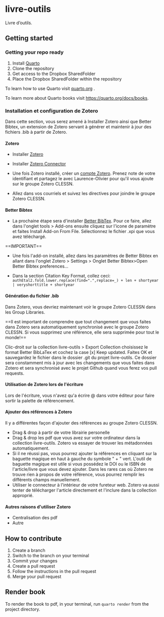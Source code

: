 
<!-- README.md is generated from README.Rmd. Please edit that file -->

# livre-outils

<!-- badges: start -->
<!-- badges: end -->

Livre d’outils.

## Getting started

### Getting your repo ready
1.  Install [Quarto](https://quarto.org/docs/get-started/)
2.  Clone the repository
3.  Get access to the Dropbox SharedFolder
4.  Place the Dropbox SharedFolder within the repository

To learn how to use Quarto visit [quarto.org](https://quarto.org/) .

To learn more about Quarto books visit <https://quarto.org/docs/books>.
### Installation et configuration de Zotero 

Dans cette section, vous serez amené à Installer Zotero ainsi que Better Bibtex, un extension de Zotero servant à générer et maintenir à jour des fichiers .bib à partir de Zotero.

#### Zotero

- Installer [Zotero](https://www.zotero.org/download/)
- Installer [Zotero Connector](https://www.zotero.org/download/)

- Une fois Zotero installé, créer un [compte Zotero](https://www.zotero.org/user/register/). Prenez note de votre identifiant et partagez le avec Laurence-Olivier pour qu'il vous ajoute sur le groupe Zotero CLESSN.

- Allez dans vos courriels et suivez les directives pour joindre le groupe Zotero CLESSN.

#### Better Bibtex

- La prochaine étape sera d'installer [Better BibTex](https://retorque.re/zotero-better-bibtex/installation/). Pour ce faire, allez dans l'onglet tools > Add-ons ensuite cliquez sur l'icone de paramètre et faites Install Add-on From File. Sélectionnez le fichier .xpi que vous avez téléchargé.

==IMPORTANT== 

- Une fois l'add-on installé, allez dans les paramètres de Better Bibtex en allant dans l'onglet Zotero > Settings > Onglet Better Bibtex>Open Better Bibtex preferences...

- Dans la section Citation Key Format, collez ceci: `authEtal2.fold.lower.replace(find=".",replace=_) + len + shortyear | veryshorttitle + shortyear`

#### Génération du fichier .bib 

Dans Zotero, vous devriez maintenant voir le groupe Zotero CLESSN dans les Group Libraries. 

==Il est important de comprendre que tout changement que vous faites dans Zotero sera automatiquement synchronisé avec le groupe Zotero CLESSN. Si vous supprimez une référence, elle sera supprimée pour tout le monde!==

Clic-droit sur la collection livre-outils > Export Collection choisissez le format Better BibLaTex et cochez la case [x] Keep updated. Faites OK et sauvegardez le fichier dans le dossier .git du projet livre-outils. Ce dossier sera constamment mis à jour avec les changements que vous faites dans Zotero et sera synchronisé avec le projet Github quand vous ferez vos pull requests.

#### Utilisation de Zotero lors de l'écriture

Lors de l'écriture, vous n'avez qu'a écrire @ dans votre éditeur pour faire sortir la palette de référencement.

#### Ajouter des références à Zotero

Il y a différentes façon d'ajouter des références au groupe Zotero CLESSN.

- Drag & drop à partir de votre librairie personelle
- Drag & drop les pdf que vous avez sur votre ordinateur dans la collection livre-outils. Zotero va essayer de trouver les métadonnées automatiquement.
- Si il ne réussi pas, vous pourrez ajouter la références en cliquant sur la baguette magique en haut à gauche du symbole " + " vert. L'outil de baguette magique est utile si vous possédez le DOI ou le ISBN de l'article/livre que vous devez ajouter. Dans les rares cas où Zotero ne trouve rien à propos de votre référence, vous pourrez remplir les différents champs manuellement.
- Utiliser le connecteur à l'intérieur de votre fureteur web. Zotero va aussi tenter de télécharger l'article directement et l'inclure dans la collection approprié.

#### Autres raisons d'utiliser Zotero
- Centralisation des pdf
- Autre

## How to contribute

1.  Create a branch
2.  Switch to the branch on your terminal
3.  Commit your changes
4.  Create a pull request
5.  Follow the instructions in the pull request
6.  Merge your pull request

## Render book

To render the book to pdf, in your terminal, run `quarto render` from
the project directory.
